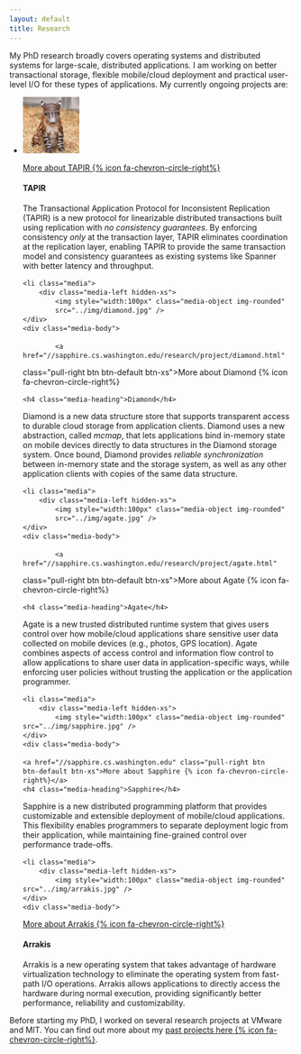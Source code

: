 ```yaml
---
layout: default
title: Research
---
```


My PhD research broadly covers operating systems and distributed
systems for large-scale, distributed applications. I am working on
better transactional storage, flexible mobile/cloud deployment and
practical user-level I/O for these types of applications. My currently
ongoing projects are:


<ul class="media-list">
    <li class="media">
		<div class="media-left hidden-xs">
			<img style="width:100px" class="media-object img-rounded"
    src="../img/felix.jpg" />
	</div>
	<div class="media-body">

<a href="tapir/index.html" class="pull-right btn btn-default btn-xs">More about TAPIR {% icon fa-chevron-circle-right%}</a>
	<h4 class="media-heading">TAPIR</h4>

The Transactional Application Protocol for Inconsistent Replication
(TAPIR) is a new protocol for linearizable distributed transactions
built using replication with <em>no consistency guarantees</em>. By
enforcing consistency <em>only</em> at the transaction layer, TAPIR
eliminates coordination at the replication layer, enabling TAPIR to
provide the same transaction model and consistency guarantees as
existing systems like Spanner with better latency and throughput.
</div>
</li>

    <li class="media">
		<div class="media-left hidden-xs">
			<img style="width:100px" class="media-object img-rounded"
			src="../img/diamond.jpg" />
	</div>
	<div class="media-body">
	
			<a href="//sapphire.cs.washington.edu/research/project/diamond.html"
class="pull-right btn btn-default btn-xs">More about Diamond
{% icon fa-chevron-circle-right%}</a>

	<h4 class="media-heading">Diamond</h4>

Diamond is a new data structure store that supports transparent access
to durable cloud storage from application clients.  Diamond uses a new
abstraction, called <em>mcmap</em>, that lets applications bind
in-memory state on mobile devices directly to data structures in the
Diamond storage system. Once bound, Diamond provides <em>reliable
synchronization</em> between in-memory state and the storage system,
as well as any other application clients with copies of the same data
structure.

</li>

    <li class="media">
		<div class="media-left hidden-xs">
			<img style="width:100px" class="media-object img-rounded"
			src="../img/agate.jpg" />
	</div>
	<div class="media-body">
	
			<a href="//sapphire.cs.washington.edu/research/project/agate.html"
class="pull-right btn btn-default btn-xs">More about Agate
{% icon fa-chevron-circle-right%}</a>

	<h4 class="media-heading">Agate</h4>

Agate is a new trusted distributed runtime system that gives users
control over how mobile/cloud applications share sensitive user data
collected on mobile devices (e.g., photos, GPS location).  Agate
combines aspects of access control and information flow control to
allow applications to share user data in application-specific ways,
while enforcing user policies without trusting the application or the
application programmer.

</li>

    <li class="media">
		<div class="media-left hidden-xs">
			<img style="width:100px" class="media-object img-rounded"
    src="../img/sapphire.jpg" />
	</div>
	<div class="media-body">

	<a href="//sapphire.cs.washington.edu" class="pull-right btn
	btn-default btn-xs">More about Sapphire {% icon fa-chevron-circle-right%}</a>
	<h4 class="media-heading">Sapphire</h4>

Sapphire is a new distributed programming platform that provides
customizable and extensible deployment of mobile/cloud applications.
This flexibility enables programmers to separate deployment logic from
their application, while maintaining fine-grained control over
performance trade-offs.
</div>
</li>

    <li class="media">
		<div class="media-left hidden-xs">
			<img style="width:100px" class="media-object img-rounded"
    src="../img/arrakis.jpg" />
	</div>
	<div class="media-body">
<a href="//arrakis.cs.washington.edu" class="pull-right btn
btn-default btn-xs">More about Arrakis
{% icon fa-chevron-circle-right%}</a>
	<h4 class="media-heading">Arrakis</h4>

Arrakis is a new operating system that takes advantage of hardware
virtualization technology to eliminate the operating system from
fast-path I/O operations. Arrakis allows applications to directly
access the hardware during normal execution, providing significantly
better performance, reliability and customizability.
<br />
</div>
</li>

</ul>

Before starting my PhD, I worked on several research projects at
VMware and MIT. You can find out more about my [past projects here {% icon fa-chevron-circle-right%}](past.html).

